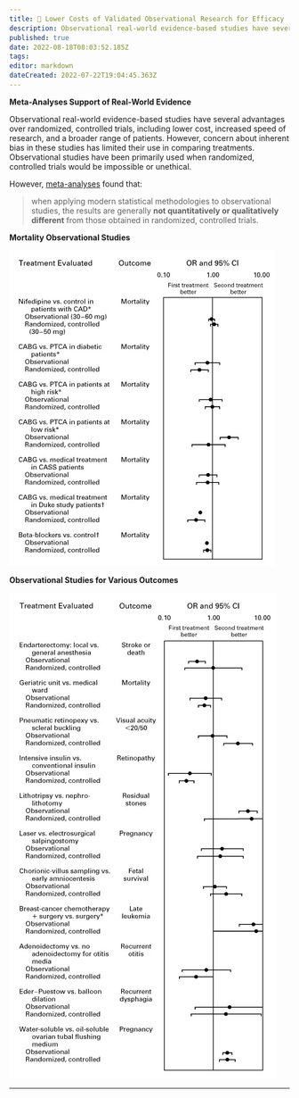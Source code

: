 ```yaml
---
title: 👀 Lower Costs of Validated Observational Research for Efficacy
description: Observational real-world evidence-based studies have several advantages over randomized, controlled trials, including lower cost, increased speed of research, and a broader range of patients.
published: true
date: 2022-08-18T08:03:52.185Z
tags: 
editor: markdown
dateCreated: 2022-07-22T19:04:45.363Z
---
```


**Meta-Analyses Support of Real-World Evidence**

Observational real-world evidence-based studies have several advantages over randomized, controlled trials, including lower cost, increased speed of research, and a broader range of patients. However, concern about inherent bias in these studies has limited their use in comparing treatments. Observational studies have been primarily used when randomized, controlled trials would be impossible or unethical.

However, [meta-analyses](https://www.nejm.org/doi/full/10.1056/NEJM200006223422506) found that:

> when applying modern statistical methodologies to observational studies, the results are generally **not quantitatively or qualitatively different** from those obtained in randomized, controlled trials.

**Mortality Observational Studies**

![Mortality Observational Studies](../.gitbook/assets/observational-vs-randomized-effect-sizes.png)

**Observational Studies for Various Outcomes**

![Observational Studies for Various Outcomes](../.gitbook/assets/observational-vs-randomized-trial-effect-sizes.png)

****

